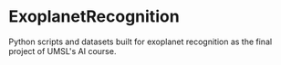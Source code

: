 # ExoplanetRecognition
Python scripts and datasets built for exoplanet recognition as the final project of UMSL's AI course.
